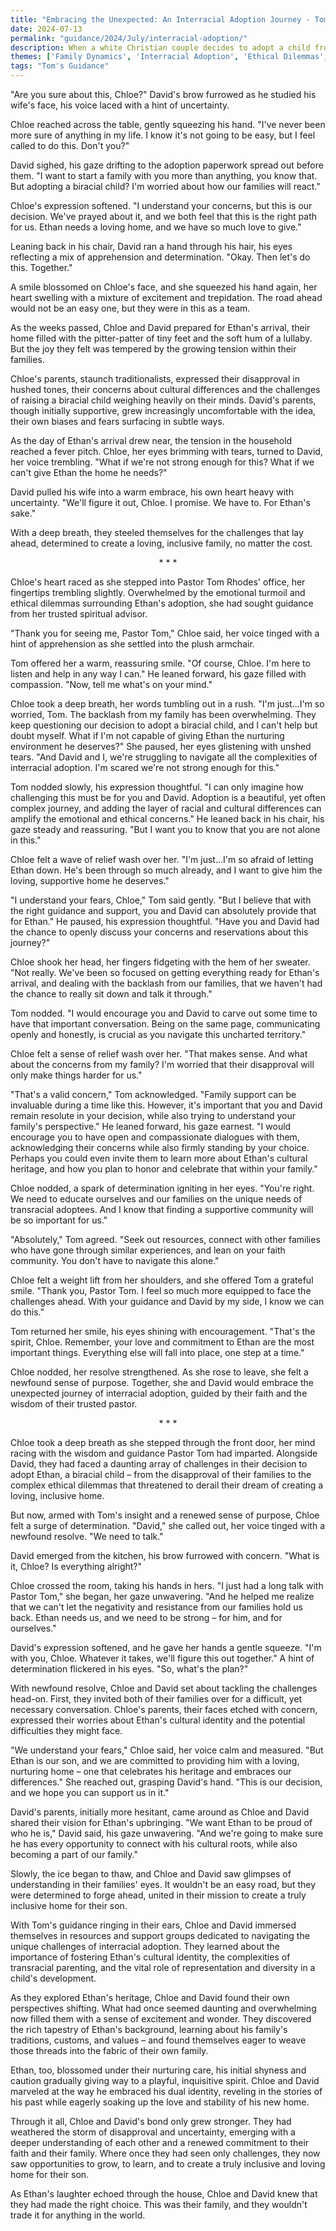 ```yaml
---
title: "Embracing the Unexpected: An Interracial Adoption Journey - Tom's Guidance 73"
date: 2024-07-13
permalink: "guidance/2024/July/interracial-adoption/"
description: When a white Christian couple decides to adopt a child from a different racial background, they face unexpected challenges and criticism from their family and community. Seeking guidance from Pastor Tom Rhodes, they learn to navigate the complexities of interracial adoption and find a path forward rooted in their faith and commitment to their new child.
themes: ['Family Dynamics', 'Interracial Adoption', 'Ethical Dilemmas', 'Spiritual Growth', 'Pastoral Guidance']
tags: "Tom's Guidance"
---
```

"Are you sure about this, Chloe?" David's brow furrowed as he studied his wife's face, his voice laced with a hint of uncertainty.

Chloe reached across the table, gently squeezing his hand. "I've never been more sure of anything in my life. I know it's not going to be easy, but I feel called to do this. Don't you?"

David sighed, his gaze drifting to the adoption paperwork spread out before them. "I want to start a family with you more than anything, you know that. But adopting a biracial child? I'm worried about how our families will react."

Chloe's expression softened. "I understand your concerns, but this is our decision. We've prayed about it, and we both feel that this is the right path for us. Ethan needs a loving home, and we have so much love to give."

Leaning back in his chair, David ran a hand through his hair, his eyes reflecting a mix of apprehension and determination. "Okay. Then let's do this. Together."

A smile blossomed on Chloe's face, and she squeezed his hand again, her heart swelling with a mixture of excitement and trepidation. The road ahead would not be an easy one, but they were in this as a team.

As the weeks passed, Chloe and David prepared for Ethan's arrival, their home filled with the pitter-patter of tiny feet and the soft hum of a lullaby. But the joy they felt was tempered by the growing tension within their families.

Chloe's parents, staunch traditionalists, expressed their disapproval in hushed tones, their concerns about cultural differences and the challenges of raising a biracial child weighing heavily on their minds. David's parents, though initially supportive, grew increasingly uncomfortable with the idea, their own biases and fears surfacing in subtle ways.

As the day of Ethan's arrival drew near, the tension in the household reached a fever pitch. Chloe, her eyes brimming with tears, turned to David, her voice trembling. "What if we're not strong enough for this? What if we can't give Ethan the home he needs?"

David pulled his wife into a warm embrace, his own heart heavy with uncertainty. "We'll figure it out, Chloe. I promise. We have to. For Ethan's sake."

With a deep breath, they steeled themselves for the challenges that lay ahead, determined to create a loving, inclusive family, no matter the cost.

<center>* * *</center>

Chloe's heart raced as she stepped into Pastor Tom Rhodes' office, her fingertips trembling slightly. Overwhelmed by the emotional turmoil and ethical dilemmas surrounding Ethan's adoption, she had sought guidance from her trusted spiritual advisor.

"Thank you for seeing me, Pastor Tom," Chloe said, her voice tinged with a hint of apprehension as she settled into the plush armchair.

Tom offered her a warm, reassuring smile. "Of course, Chloe. I'm here to listen and help in any way I can." He leaned forward, his gaze filled with compassion. "Now, tell me what's on your mind."

Chloe took a deep breath, her words tumbling out in a rush. "I'm just...I'm so worried, Tom. The backlash from my family has been overwhelming. They keep questioning our decision to adopt a biracial child, and I can't help but doubt myself. What if I'm not capable of giving Ethan the nurturing environment he deserves?" She paused, her eyes glistening with unshed tears. "And David and I, we're struggling to navigate all the complexities of interracial adoption. I'm scared we're not strong enough for this."

Tom nodded slowly, his expression thoughtful. "I can only imagine how challenging this must be for you and David. Adoption is a beautiful, yet often complex journey, and adding the layer of racial and cultural differences can amplify the emotional and ethical concerns." He leaned back in his chair, his gaze steady and reassuring. "But I want you to know that you are not alone in this."

Chloe felt a wave of relief wash over her. "I'm just...I'm so afraid of letting Ethan down. He's been through so much already, and I want to give him the loving, supportive home he deserves."

"I understand your fears, Chloe," Tom said gently. "But I believe that with the right guidance and support, you and David can absolutely provide that for Ethan." He paused, his expression thoughtful. "Have you and David had the chance to openly discuss your concerns and reservations about this journey?"

Chloe shook her head, her fingers fidgeting with the hem of her sweater. "Not really. We've been so focused on getting everything ready for Ethan's arrival, and dealing with the backlash from our families, that we haven't had the chance to really sit down and talk it through."

Tom nodded. "I would encourage you and David to carve out some time to have that important conversation. Being on the same page, communicating openly and honestly, is crucial as you navigate this uncharted territory."

Chloe felt a sense of relief wash over her. "That makes sense. And what about the concerns from my family? I'm worried that their disapproval will only make things harder for us."

"That's a valid concern," Tom acknowledged. "Family support can be invaluable during a time like this. However, it's important that you and David remain resolute in your decision, while also trying to understand your family's perspective." He leaned forward, his gaze earnest. "I would encourage you to have open and compassionate dialogues with them, acknowledging their concerns while also firmly standing by your choice. Perhaps you could even invite them to learn more about Ethan's cultural heritage, and how you plan to honor and celebrate that within your family."

Chloe nodded, a spark of determination igniting in her eyes. "You're right. We need to educate ourselves and our families on the unique needs of transracial adoptees. And I know that finding a supportive community will be so important for us."

"Absolutely," Tom agreed. "Seek out resources, connect with other families who have gone through similar experiences, and lean on your faith community. You don't have to navigate this alone."

Chloe felt a weight lift from her shoulders, and she offered Tom a grateful smile. "Thank you, Pastor Tom. I feel so much more equipped to face the challenges ahead. With your guidance and David by my side, I know we can do this."

Tom returned her smile, his eyes shining with encouragement. "That's the spirit, Chloe. Remember, your love and commitment to Ethan are the most important things. Everything else will fall into place, one step at a time."

Chloe nodded, her resolve strengthened. As she rose to leave, she felt a newfound sense of purpose. Together, she and David would embrace the unexpected journey of interracial adoption, guided by their faith and the wisdom of their trusted pastor.

<center>* * *</center>

Chloe took a deep breath as she stepped through the front door, her mind racing with the wisdom and guidance Pastor Tom had imparted. Alongside David, they had faced a daunting array of challenges in their decision to adopt Ethan, a biracial child – from the disapproval of their families to the complex ethical dilemmas that threatened to derail their dream of creating a loving, inclusive home.

But now, armed with Tom's insight and a renewed sense of purpose, Chloe felt a surge of determination. "David," she called out, her voice tinged with a newfound resolve. "We need to talk."

David emerged from the kitchen, his brow furrowed with concern. "What is it, Chloe? Is everything alright?"

Chloe crossed the room, taking his hands in hers. "I just had a long talk with Pastor Tom," she began, her gaze unwavering. "And he helped me realize that we can't let the negativity and resistance from our families hold us back. Ethan needs us, and we need to be strong – for him, and for ourselves."

David's expression softened, and he gave her hands a gentle squeeze. "I'm with you, Chloe. Whatever it takes, we'll figure this out together." A hint of determination flickered in his eyes. "So, what's the plan?"

With newfound resolve, Chloe and David set about tackling the challenges head-on. First, they invited both of their families over for a difficult, yet necessary conversation. Chloe's parents, their faces etched with concern, expressed their worries about Ethan's cultural identity and the potential difficulties they might face.

"We understand your fears," Chloe said, her voice calm and measured. "But Ethan is our son, and we are committed to providing him with a loving, nurturing home – one that celebrates his heritage and embraces our differences." She reached out, grasping David's hand. "This is our decision, and we hope you can support us in it."

David's parents, initially more hesitant, came around as Chloe and David shared their vision for Ethan's upbringing. "We want Ethan to be proud of who he is," David said, his gaze unwavering. "And we're going to make sure he has every opportunity to connect with his cultural roots, while also becoming a part of our family."

Slowly, the ice began to thaw, and Chloe and David saw glimpses of understanding in their families' eyes. It wouldn't be an easy road, but they were determined to forge ahead, united in their mission to create a truly inclusive home for their son.

With Tom's guidance ringing in their ears, Chloe and David immersed themselves in resources and support groups dedicated to navigating the unique challenges of interracial adoption. They learned about the importance of fostering Ethan's cultural identity, the complexities of transracial parenting, and the vital role of representation and diversity in a child's development.

As they explored Ethan's heritage, Chloe and David found their own perspectives shifting. What had once seemed daunting and overwhelming now filled them with a sense of excitement and wonder. They discovered the rich tapestry of Ethan's background, learning about his family's traditions, customs, and values – and found themselves eager to weave those threads into the fabric of their own family.

Ethan, too, blossomed under their nurturing care, his initial shyness and caution gradually giving way to a playful, inquisitive spirit. Chloe and David marveled at the way he embraced his dual identity, reveling in the stories of his past while eagerly soaking up the love and stability of his new home.

Through it all, Chloe and David's bond only grew stronger. They had weathered the storm of disapproval and uncertainty, emerging with a deeper understanding of each other and a renewed commitment to their faith and their family. Where once they had seen only challenges, they now saw opportunities to grow, to learn, and to create a truly inclusive and loving home for their son.

As Ethan's laughter echoed through the house, Chloe and David knew that they had made the right choice. This was their family, and they wouldn't trade it for anything in the world.

